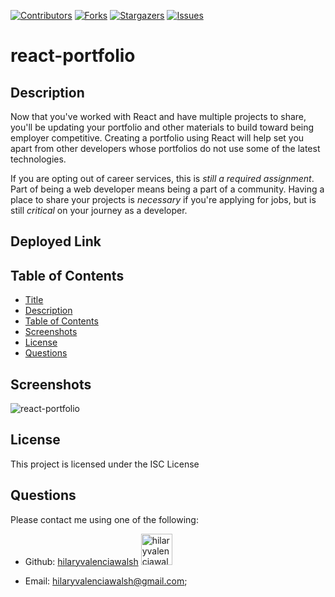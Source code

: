 [contributors-shield]: https://img.shields.io/github/contributors/hilaryvalenciawalsh/react-portfolio.svg?style=flat-square
[contributors-url]: https://github.com/hilaryvalenciawalsh/react-portfolio/graphs/contributors
[forks-shield]: https://img.shields.io/github/forks/hilaryvalenciawalsh/react-portfolio.svg?style=flat-square
[forks-url]: https://github.com/hilaryvalenciawalsh/react-portfolio/network/members
[stars-shield]: https://img.shields.io/github/stars/hilaryvalenciawalsh/react-portfolio.svg?style=flat-square
[stars-url]: https://github.com/hilaryvalenciawalsh/react-portfolio/stargazers
[issues-shield]: https://img.shields.io/github/issues/hilaryvalenciawalsh/react-portfolio.svg?style=flat-square
[issues-url]: https://github.com/hilaryvalenciawalsh/react-portfolio/issues
[![Contributors][contributors-shield]][contributors-url] [![Forks][forks-shield]][forks-url] [![Stargazers][stars-shield]][stars-url] [![Issues][issues-shield]][issues-url] 
# react-portfolio

## Description
Now that you've worked with React and have multiple projects to share, you'll be updating your portfolio and other materials to build toward being employer competitive. Creating a portfolio using React will help set you apart from other developers whose portfolios do not use some of the latest technologies.

If you are opting out of career services, this is *still a required assignment*. Part of being a web developer means being a part of a community. Having a place to share your projects is *necessary* if you're applying for jobs, but is still *critical* on your journey as a developer.


## Deployed Link


## Table of Contents
- [Title](#title)
- [Description](#description)
- [Table of Contents](#table-of-contents)
- [Screenshots](#screenshots)
- [License](#license)
- [Questions](#questions)

## Screenshots
<img src="screenshot.png" alt="react-portfolio"/>

## License
This project is licensed under the ISC License
   
## Questions
Please contact me using one of the following:
    
- Github: [hilaryvalenciawalsh](https://gist.github.com/hilaryvalenciawalsh)  [<img src="https://avatars1.githubusercontent.com/u/67081309?v=4" height="50" width="50" alt="hilaryvalenciawalsh"/>](https://gist.github.com/hilaryvalenciawalsh) 
    
- Email: hilaryvalenciawalsh@gmail.com;
    